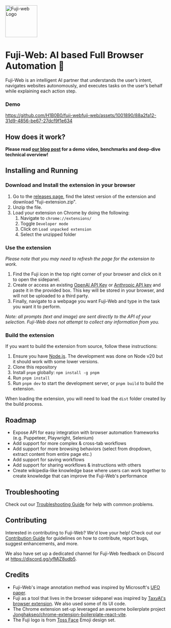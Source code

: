 <img src="public/icon-128.png" alt="Fuji-web Logo" width="100"/>

# Fuji-Web: AI based Full Browser Automation 🗻

Fuji-Web is an intelligent AI partner that understands the user’s intent, navigates websites autonomously, and executes tasks on the user’s behalf while explaining each action step.

### Demo
https://github.com/H1B0B0/fuji-webfuji-web/assets/1001890/88a2fa12-31d9-4856-be67-27dcf9f1e634

## How does it work?

**Please read [our blog post](https://blog.normalcomputing.ai/posts/2024-05-22-introducing-fuji-web/fuji-web.html) for a demo video, benchmarks and deep-dive technical overview!**

## Installing and Running

### Download and Install the extension in your browser

1. Go to the [releases page](https://github.com/H1B0B0/fuji-webfuji-web/releases), find the latest version of the extension and download "fuji-extension.zip".
2. Unzip the file.
3. Load your extension on Chrome by doing the following:
   1. Navigate to `chrome://extensions/`
   2. Toggle `Developer mode`
   3. Click on `Load unpacked extension`
   4. Select the unzipped folder

### Use the extension

*Please note that you may need to refresh the page for the extension to work.*

1. Find the Fuji icon in the top right corner of your browser and click on it to open the sidepanel.
2. Create or access an existing [OpenAI API Key](https://platform.openai.com/account/api-keys) or [Anthropic API key](https://console.anthropic.com/settings/keys) and paste it in the provided box. This key will be stored in your browser, and will not be uploaded to a third party.
3. Finally, navigate to a webpage you want Fuji-Web and type in the task you want it to perform.

_Note: all prompts (text and image) are sent directly to the API of your selection. Fuji-Web does not attempt to collect any information from you._

### Build the extension

If you want to build the extension from source, follow these instructions:

1. Ensure you have [Node.js](https://nodejs.org/). The development was done on Node v20 but it should work with some lower versions.
2. Clone this repository
3. Install `pnpm` globally: `npm install -g pnpm`
4. Run `pnpm install` 
5. Run `pnpm dev` to start the development server, or `pnpm build` to build the extension.

When loading the extension, you will need to load the `dist` folder created by the build process.

## Roadmap

- Expose API for easy integration with browser automation frameworks (e.g. Puppeteer, Playwright, Selenium)
- Add support for more complex & cross-tab workflows
- Add support for more browsing behaviors (select from dropdown, extract content from entire page etc.)
- Add support for saving workflows
- Add support for sharing workflows & instructions with others
- Create wikipedia-like knowledge base where users can work together to create knowledge that can improve the Fuji-Web's performance

## Troubleshooting

Check out our [Troubleshooting Guide](TROUBLESHOOTING.md) for help with common problems.

## Contributing

Interested in contributing to Fuji-Web? We'd love your help! Check out our [Contribution Guide](CONTRIBUTING.md) for guidelines on how to contribute, report bugs, suggest enhancements, and more. 

We also have set up a dedicated channel for Fuji-Web feedback on Discord at https://discord.gg/yfMjZ8udb5.

## Credits

- Fuji-Web's image annotation method was inspired by Microsoft's [UFO paper](https://arxiv.org/abs/2402.07939).
- Fuji as a tool that lives in the browser sidepanel was inspired by [TaxyAI's browser extension](https://github.com/TaxyAI/browser-extension). We also used some of its UI code.
- The Chrome extension set-up leveraged an awesome boilerplate project [Jonghakseo/chrome-extension-boilerplate-react-vite](https://github.com/Jonghakseo/chrome-extension-boilerplate-react-vite).
- The Fuji logo is from [Toss Face](https://emojipedia.org/toss-face) Emoji design set.
